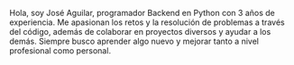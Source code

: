 Hola, soy José Aguilar, programador Backend en Python con 3 años de experiencia. Me apasionan los retos y la resolución de problemas a través del código, además de colaborar en proyectos diversos y ayudar a los demás. Siempre busco aprender algo nuevo y mejorar tanto a nivel profesional como personal.
